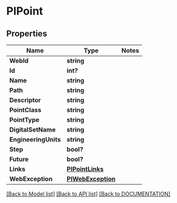 # PIPoint

## Properties
Name | Type | Notes
------------ | ------------- | -------------
**WebId** | **string**
**Id** | **int?**
**Name** | **string**
**Path** | **string**
**Descriptor** | **string**
**PointClass** | **string**
**PointType** | **string**
**DigitalSetName** | **string**
**EngineeringUnits** | **string**
**Step** | **bool?**
**Future** | **bool?**
**Links** | **[**PIPointLinks**](../Model/PIPointLinks.md)**
**WebException** | **[**PIWebException**](../Model/PIWebException.md)**

[[Back to Model list]](../../DOCUMENTATION.md#documentation-for-models) [[Back to API list]](../../DOCUMENTATION.md#documentation-for-api-endpoints) [[Back to DOCUMENTATION]](../../DOCUMENTATION.md)

